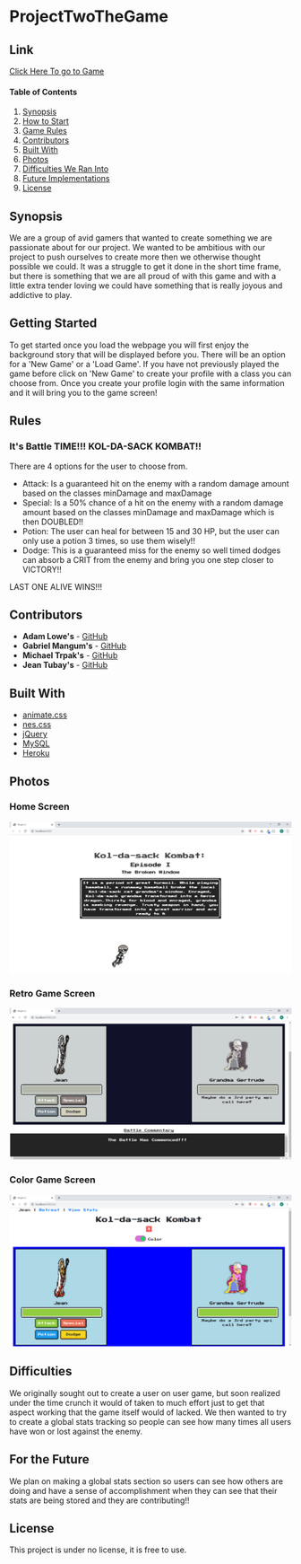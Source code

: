 # ProjectTwoTheGame

## Link
<a href="https://immense-hamlet-97451.herokuapp.com/" target="_blank">Click Here To go to Game</a>

#### Table of Contents
1. [Synopsis](#Synopsis)
2. [How to Start](#Getting-Started)
3. [Game Rules](#Rules)
4. [Contributors](#Contributors)
5. [Built With](#Built-With)
6. [Photos](#Photos)
7. [Difficulties We Ran Into](#Difficulties)
8. [Future Implementations](#For-the-Future)
9. [License](#License)

## Synopsis
We are a group of avid gamers that wanted to create something we are passionate about for our project. We wanted to be ambitious with our project to push ourselves to create more then we otherwise thought possible we could. It was a struggle to get it done in the short time frame, but there is something that we are all proud of with this game and with a little extra tender loving we could have something that is really joyous and addictive to play.

## Getting Started
To get started once you load the webpage you will first enjoy the background story that will be displayed before you. There will be an option for a 'New Game' or a 'Load Game'. If you have not previously played the game before click on 'New Game' to create your profile with a class you can choose from. Once you create your profile login with the same information and it will bring you to the game screen!

## Rules
### It's Battle TIME!!! KOL-DA-SACK KOMBAT!!
There are 4 options for the user to choose from. 
- Attack: Is a guaranteed hit on the enemy with a random damage amount based on the classes minDamage and maxDamage
- Special: Is a 50% chance of a hit on the enemy with a random damage amount based on the classes minDamage and maxDamage which is then DOUBLED!!
- Potion: The user can heal for between 15 and 30 HP, but the user can only use a potion 3 times, so use them wisely!!
- Dodge: This is a guaranteed miss for the enemy so well timed dodges can absorb a CRIT from the enemy and bring you one step closer to VICTORY!!

LAST ONE ALIVE WINS!!!

## Contributors
* **Adam Lowe's** - [GitHub](https://github.com/adam-lowe)
* **Gabriel Mangum's** - [GitHub](https://github.com/GabrielTMangum)
* **Michael Trpak's** - [GitHub](https://github.com/mrtrpak)
* **Jean Tubay's** - [GitHub](https://github.com/jtubay)

## Built With
* [animate.css](https://daneden.github.io/animate.css/)
* [nes.css](https://nostalgic-css.github.io/NES.css/)
* [jQuery](https://jquery.com/)
* [MySQL](https://www.mysql.com/)
* [Heroku](https://dashboard.heroku.com/)

## Photos
### Home Screen
![Home Screen](/public/assets/image/homescreen.png)
### Retro Game Screen
![Retro Game Screen](/public/assets/image/retrotheme.png)
### Color Game Screen
![Color Game Screen](/public/assets/image/colortheme.png)

## Difficulties
We originally sought out to create a user on user game, but soon realized under the time crunch it would of taken to much effort just to get that aspect working that the game itself would of lacked. We then wanted to try to create a global stats tracking so people can see how many times all users have won or lost against the enemy.

## For the Future
We plan on making a global stats section so users can see how others are doing and have a sense of accomplishment when they can see that their stats are being stored and they are contributing!!

## License
This project is under no license, it is free to use.